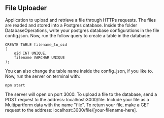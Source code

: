 ﻿## File Uploader
Application to upload and retrieve a file through HTTPs requests. The files are readed and stored into a Postgres database. 
Inside the folder DatabaseOperations, write your postgres database configurations in the file config.json. Now, run the follow query to create a table in the database:

    CREATE TABLE filename_to_oid
    (
	    oid INT UNIQUE, 
	    filename VARCHAR UNIQUE
    );
You can also change the table name inside the config_json, if you like to.
Now, run the server on terminal with:

    npm start
The server will open on port 3000. To upload a file to the database, send a POST request to the address: localhost:3000/file. Include your file as a Multipartform data with the name "file". To return your file, make a GET request to the address: localhost:3000/file/[your-filename-here]. 
   

